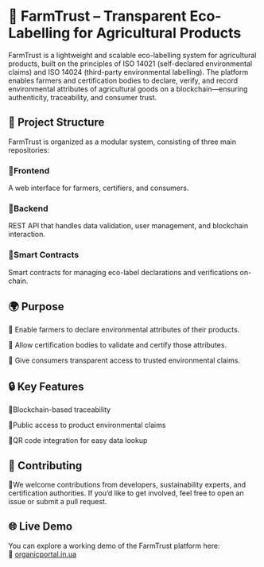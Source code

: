 # 🌱 FarmTrust – Transparent Eco-Labelling for Agricultural Products

FarmTrust is a lightweight and scalable eco-labelling system for agricultural products, built on the principles of ISO 14021 (self-declared environmental claims) and ISO 14024 (third-party environmental labelling). The platform enables farmers and certification bodies to declare, verify, and record environmental attributes of agricultural goods on a blockchain—ensuring authenticity, traceability, and consumer trust.

## 🧩 Project Structure

FarmTrust is organized as a modular system, consisting of three main repositories:

### 🔸Frontend
A web interface for farmers, certifiers, and consumers.

### 🔸Backend 
REST API that handles data validation, user management, and blockchain interaction.

### 🔸Smart Contracts  
Smart contracts for managing eco-label declarations and verifications on-chain.

## 🌍 Purpose
🔸 Enable farmers to declare environmental attributes of their products.

🔸 Allow certification bodies to validate and certify those attributes.

🔸 Give consumers transparent access to trusted environmental claims.


## 🔒 Key Features

🔸Blockchain-based traceability

🔸Public access to product environmental claims

🔸QR code integration for easy data lookup


## 🚀 Contributing

🔸We welcome contributions from developers, sustainability experts, and certification authorities. If you’d like to get involved, feel free to open an issue or submit a pull request.

## 🌐 Live Demo

You can explore a working demo of the FarmTrust platform here:  
🔗 [organicportal.in.ua](https://organicportal.in.ua/)
